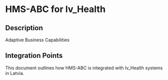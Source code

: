 # HMS-ABC for lv_Health

## Description

Adaptive Business Capabilities

## Integration Points

This document outlines how HMS-ABC is integrated with lv_Health systems in Latvia.
